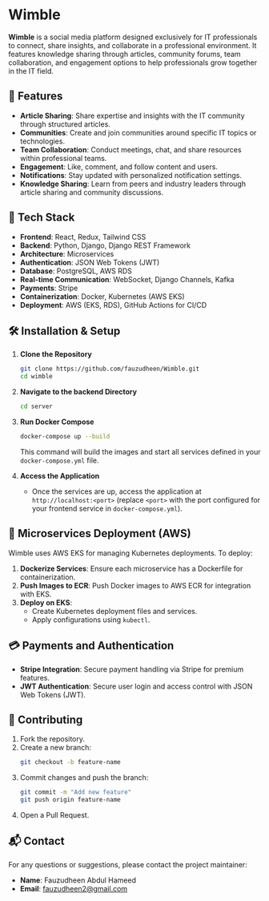 # Wimble

**Wimble** is a social media platform designed exclusively for IT professionals to connect, share insights, and collaborate in a professional environment. It features knowledge sharing through articles, community forums, team collaboration, and engagement options to help professionals grow together in the IT field.

## 🚀 Features

- **Article Sharing**: Share expertise and insights with the IT community through structured articles.
- **Communities**: Create and join communities around specific IT topics or technologies.
- **Team Collaboration**: Conduct meetings, chat, and share resources within professional teams.
- **Engagement**: Like, comment, and follow content and users.
- **Notifications**: Stay updated with personalized notification settings.
- **Knowledge Sharing**: Learn from peers and industry leaders through article sharing and community discussions.

## 🔧 Tech Stack

- **Frontend**: React, Redux, Tailwind CSS
- **Backend**: Python, Django, Django REST Framework
- **Architecture**: Microservices
- **Authentication**: JSON Web Tokens (JWT)
- **Database**: PostgreSQL, AWS RDS
- **Real-time Communication**: WebSocket, Django Channels, Kafka
- **Payments**: Stripe
- **Containerization**: Docker, Kubernetes (AWS EKS)
- **Deployment**: AWS (EKS, RDS), GitHub Actions for CI/CD

## 🛠️ Installation & Setup

1. **Clone the Repository**
   ```bash
   git clone https://github.com/fauzudheen/Wimble.git
   cd wimble
   ```

2. **Navigate to the backend Directory**
   ```bash
   cd server
   ```

3. **Run Docker Compose**
   ```bash
   docker-compose up --build
   ```

   This command will build the images and start all services defined in your `docker-compose.yml` file.

4. **Access the Application**
   - Once the services are up, access the application at `http://localhost:<port>` (replace `<port>` with the port configured for your frontend service in `docker-compose.yml`).

## 🎯 Microservices Deployment (AWS)

Wimble uses AWS EKS for managing Kubernetes deployments. To deploy:

1. **Dockerize Services**: Ensure each microservice has a Dockerfile for containerization.
2. **Push Images to ECR**: Push Docker images to AWS ECR for integration with EKS.
3. **Deploy on EKS**:
   - Create Kubernetes deployment files and services.
   - Apply configurations using `kubectl`.

## 💳 Payments and Authentication

- **Stripe Integration**: Secure payment handling via Stripe for premium features.
- **JWT Authentication**: Secure user login and access control with JSON Web Tokens (JWT).

## 🤝 Contributing

1. Fork the repository.
2. Create a new branch:
   ```bash
   git checkout -b feature-name
   ```
3. Commit changes and push the branch:
   ```bash
   git commit -m "Add new feature"
   git push origin feature-name
   ```
4. Open a Pull Request.

## 📬 Contact

For any questions or suggestions, please contact the project maintainer:

- **Name**: Fauzudheen Abdul Hameed
- **Email**: fauzudheen2@gmail.com

